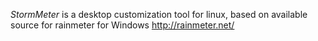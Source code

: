 *StormMeter* is a desktop customization tool for linux, based on available source for rainmeter for Windows http://rainmeter.net/
